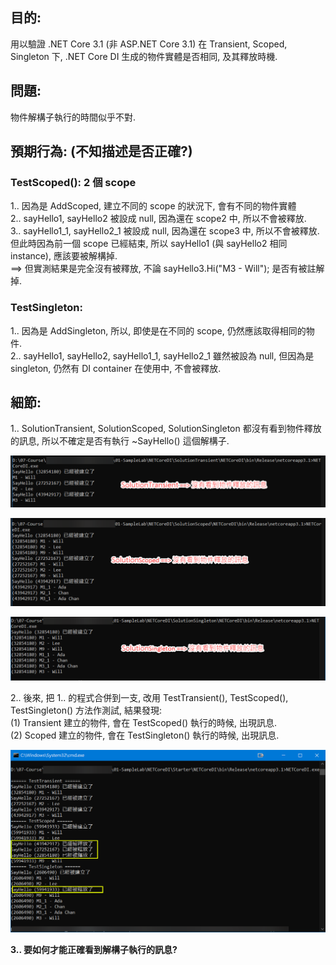 ## 目的:
用以驗證 .NET Core 3.1 (非 ASP.NET Core 3.1) 在 Transient, Scoped, Singleton 下, .NET Core DI 生成的物件實體是否相同, 及其釋放時機.

## 問題:
物件解構子執行的時間似乎不對.

## 預期行為:  (不知描述是否正確?)

### TestScoped(): 2 個 scope
1.. 因為是 AddScoped, 建立不同的 scope 的狀況下, 會有不同的物件實體  
2.. sayHello1, sayHello2 被設成 null, 因為還在 scope2 中, 所以不會被釋放.  
3.. sayHello1_1, sayHello2_1 被設成 null, 因為還在 scope3 中, 所以不會被釋放.  
    但此時因為前一個 scope 已經結束, 所以 sayHello1 (與 sayHello2 相同 instance), 應該要被解構掉.  
    ==> 但實測結果是完全沒有被釋放, 不論 sayHello3.Hi("M3 - Will"); 是否有被註解掉.    
### TestSingleton:
1.. 因為是 AddSingleton, 所以, 即使是在不同的 scope, 仍然應該取得相同的物件.  
2.. sayHello1, sayHello2, sayHello1_1, sayHello2_1 雖然被設為 null, 但因為是 singleton, 仍然有 DI container 在使用中, 不會被釋放.  


## 細節:
1.. SolutionTransient, SolutionScoped, SolutionSingleton 都沒有看到物件釋放的訊息, 所以不確定是否有執行 ~SayHello() 這個解構子.

![Transient](https://github.com/jasper-lai/netcoredistarter/blob/master/pictures/transient.png?raw=true)

![Scoped](https://github.com/jasper-lai/netcoredistarter/blob/master/pictures/scoped.png?raw=true)

![Singleton](https://github.com/jasper-lai/netcoredistarter/blob/master/pictures/singleton.png?raw=true)

2.. 後來, 把 1.. 的程式合併到一支, 改用 TestTransient(), TestScoped(), TestSingleton() 方法作測試, 結果發現:  
(1) Transient 建立的物件, 會在 TestScoped() 執行的時候, 出現訊息.  
(2) Scoped 建立的物件, 會在 TestSingleton() 執行的時候, 出現訊息.  

![All_In_One](https://github.com/jasper-lai/netcoredistarter/blob/master/pictures/all_in_one.png?raw=true)

**3.. 要如何才能正確看到解構子執行的訊息?**


